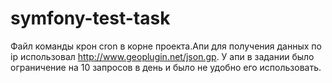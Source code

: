 # symfony-test-task

Файл команды крон cron в корне проекта.Апи для получения данных по ip использовал http://www.geoplugin.net/json.gp.
У апи в задании было ограничение на 10 запросов в день и было не удобно его использовать.
